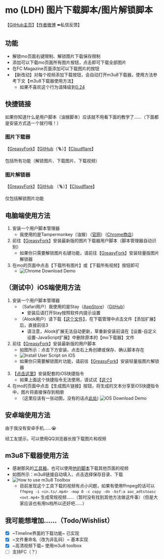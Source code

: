 # mo (LDH) 图片下载脚本/图片解锁脚本

【[GitHub主页](https://github.com/locoda/mo-downloader)】【[作者微博](https://weibo.com/locoda) ⬅️私信反馈】

## 功能

- 解锁mo页面右键限制、解锁图片下载保存限制
- 添加可以下载mo页面所有图片按钮，点击即可下载全部图片
- 在FC Magazine页面添加可以下载图片的按钮
- 【新改动】对每个视频添加下载按钮，会自动打开m3u8下载器，使用方法参考下文【m3u8下载器使用方法】
  - 如果不喜欢这个行为请降级到[0.24](https://greasyfork.org/scripts/459051?version=1143546)

## 快捷链接

如果你知道什么是用户脚本（油猴脚本）应该就不用看下面的教学了……（下面都是安装方式选一个就行哦！）

### 图片下载器

【[GreasyFork](https://greasyfork.org/scripts/459051)】【[GitHub](https://github.com/locoda/mo-downloader/raw/main/mo-downloder.user.js)（🪜）】【[Cloudflare](https://mo-downloader.pages.dev/mo-downloder.user.js)】

包括所有功能（解锁图片、下载图片、下载视频）

### 图片解锁器

【[GreasyFork](https://greasyfork.org/scripts/459052)】【[GitHub](https://github.com/locoda/mo-downloader/raw/main/mo-img-unlock.user.js) （🪜）】【[Cloudflare](https://mo-downloader.pages.dev/mo-img-unlock.user.js)】

仅包括解锁图片功能

## 电脑端使用方法

1. 安装一个用户脚本管理器
   - 我使用的是Tampermonkey（油猴）（[官网](https://www.tampermonkey.net/)）（[Chrome商店](https://chrome.google.com/webstore/detail/tampermonkey/dhdgffkkebhmkfjojejmpbldmpobfkfo)）
2. 前往【[GreasyFork](https://greasyfork.org/scripts/459051)】安装最新版的图片下载器用户脚本（脚本管理器自动识别）
   - 如果你只需要解锁图片右键功能，请前往【[GreasyFork](https://greasyfork.org/scripts/459052)】安装轻量版图片解锁器
3. 在mo的页面中点击【下载所有图片】或【下载所有视频】按钮即可
   - ![Chrome Download Demo](https://mo-downloader.pages.dev/demos/chrome-download.png)

## （测试中）iOS端使用方法

1. 安装一个用户脚本管理器
   - （Safari用户）我使用的是Stay（[AppStore](https://apps.apple.com/cn/app/stay-%E7%BD%91%E9%A1%B5%E7%BA%AF%E6%B5%8F%E8%A7%88/id1591620171)）（[GitHub](https://github.com/shenruisi/Stay)）
     - 安装后请打开Stay按照软件内提示设置
   - （Alook用户）请下载【[这个文件](https://mo-downloader.pages.dev/mo-downloader.alook)】，在下载管理中点击文件【添加扩展】后，直接前往3
     - 请注意，Alook扩展无法自动更新，草重新安装前请在【设置-自定义设置-JavaScript扩展】中删除原本的【mo下载器】文件
2. 前往【[GreasyFork](https://greasyfork.org/scripts/459051)】安装最新版的用户脚本
   - 如图所示：点击下方安装、点击右上角创建或保存、确认脚本存在
   - ![Install User Script on iOS](https://mo-downloader.pages.dev/demos/iOS-user-script-install.png)
   - 如果你只需要解锁图片功能，请前往【[GreasyFork](https://greasyfork.org/scripts/459052)】安装轻量版图片解锁器
3. 【[点击这里](https://www.icloud.com/shortcuts/bbd0e1dc58ed416f912ebb060beea996)】安装配套的iOS快捷指令
   - 如果上面这个快捷指令无法使用，请试试【[这个](https://www.icloud.com/shortcuts/5699e7eafc2e41ffb7906ed46ffcf499)】
4. 在mo的页面中点击【生成图片链接】按钮，将生成的文本分享至iOS快捷指令中，图片将直接保存到相册
   - （这里应该有一张动图，没有的话点[此处](https://mo-downloader.pages.dev/demos/iOS-download.gif))
   ![iOS Download Demo](https://mo-downloader.pages.dev/demos/iOS-download.gif)

## 安卓端使用方法

由于我没有安卓手机……😭

经工友提示，可以使用QQ浏览器长按下载图片和视频

## m3u8下载器使用方法

- 感谢那风的[工具箱](https://tools.thatwind.com/tool/m3u8downloader)，也可以使用[他的脚本](https://greasyfork.org/scripts/449581)下载其他页面的视频
- 如图所示：m3u8链接自动填入、点击选择保存目录、下载
- ![How to use m3u8 Toolbox](https://mo-downloader.pages.dev/demos/chrome-m3u8.png)
  - 目前发现这个工具下载的视频有点小问题，如果有使用ffmpeg的话可以 `ffmpeg -i <in.ts/.mp4> -map 0 -c copy -dn -bsf:a aac_adtstoasc <out.mp4>` 生成常规视频……（暂时没有找到其他方法做这件事）（但是大家应该也有用ts档所以还好吧……）

## 我可能想增加……（Todo/Wishlist）

- [x] ~Timeline界面的下载功能~ 已实现
- [x] ~文件重命名（改为非乱码）~ 基本实现
- [x] ~高清视频下载~ 使用m3u8 toolbox
- [ ] 支持FC（？）
